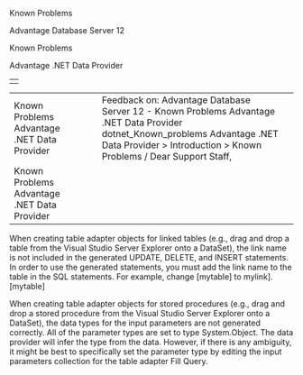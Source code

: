 Known Problems




Advantage Database Server 12  

Known Problems

Advantage .NET Data Provider

|  |
| --- |
|  |

|  |  |  |  |  |
| --- | --- | --- | --- | --- |
| Known Problems  Advantage .NET Data Provider |  |  | Feedback on: Advantage Database Server 12 - Known Problems Advantage .NET Data Provider dotnet\_Known\_problems Advantage .NET Data Provider > Introduction > Known Problems / Dear Support Staff, |  |
| Known Problems  Advantage .NET Data Provider |  |  |  |  |

When creating table adapter objects for linked tables (e.g., drag and drop a table from the Visual Studio Server Explorer onto a DataSet), the link name is not included in the generated UPDATE, DELETE, and INSERT statements. In order to use the generated statements, you must add the link name to the table in the SQL statements. For example, change [mytable] to mylink].[mytable]

When creating table adapter objects for stored procedures (e.g., drag and drop a stored procedure from the Visual Studio Server Explorer onto a DataSet), the data types for the input parameters are not generated correctly. All of the parameter types are set to type System.Object. The data provider will infer the type from the data. However, if there is any ambiguity, it might be best to specifically set the parameter type by editing the input parameters collection for the table adapter Fill Query.